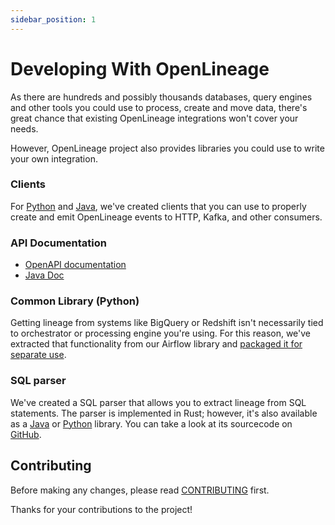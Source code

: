 ```yaml
---
sidebar_position: 1
---
```


# Developing With OpenLineage

As there are hundreds and possibly thousands databases, query engines and other tools you could use to process, create and move data, there's great chance that existing OpenLineage integrations won't cover your needs.

However, OpenLineage project also provides libraries you could use to write your own integration. 

### Clients

For [Python](../../client/python.md) and [Java](../../client/java/java.md), we've created clients that you can use to properly create and emit OpenLineage events to HTTP, Kafka, and other consumers.

### API Documentation

- [OpenAPI documentation](https://openlineage.io/apidocs/openapi/)
- [Java Doc](https://openlineage.io/apidocs/javadoc/)

### Common Library (Python)

Getting lineage from systems like BigQuery or Redshift isn't necessarily tied to orchestrator or processing engine you're using. For this reason, we've extracted
that functionality from our Airflow library and [packaged it for separate use](https://pypi.org/project/openlineage-integration-common/). 

### SQL parser

We've created a SQL parser that allows you to extract lineage from SQL statements. The parser is implemented in Rust; however, it's also available as a [Java](https://mvnrepository.com/artifact/io.openlineage/openlineage-sql-java) or [Python](https://pypi.org/project/openlineage-sql/) library.
You can take a look at its sourcecode on [GitHub](https://github.com/OpenLineage/OpenLineage/tree/main/integration/sql).

## Contributing

Before making any changes, please read [CONTRIBUTING](https://github.com/OpenLineage/OpenLineage/blob/main/CONTRIBUTING.md) first.

Thanks for your contributions to the project!
